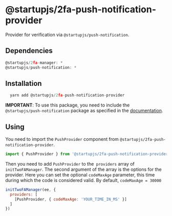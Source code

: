 # @startupjs/2fa-push-notification-provider

Provider for verification via `@startupjs/push-notification`.

## Dependencies

```js
@startupjs/2fa-manager: *
@startupjs/push-notification: *
```

## Installation

```js
  yarn add @startupjs/2fa-push-notification-provider
```

**IMPORTANT**: To use this package, you need to include the `@startupjs/push-notification` package as specified in the [documentation](/docs/libraries/push-notofications).

## Using

You need to import the `PushProvider` component from `@startupjs/2fa-push-notification-provider`.

```js
import { PushProvider } from '@startupjs/2fa-push-notification-provider'
```

Then you need to add `PushProvider` to the` providers` array of `initTwoFAManager`. The second argument of the array is the options for the provider. Here you can set the optional `codeMaxAge` parameter, this time during which the code is considered valid. By default, `codeMaxAge = 30000`

```js
initTwoFAManager(ee, {
  providers: [
    [PushProvider, { codeMaxAge: 'YOUR_TIME_IN_MS' }]
  ]
})
```
